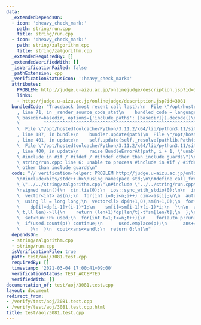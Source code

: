 ```yaml
---
data:
  _extendedDependsOn:
  - icon: ':heavy_check_mark:'
    path: string/run.cpp
    title: string/run.cpp
  - icon: ':heavy_check_mark:'
    path: string/zalgorithm.cpp
    title: string/zalgorithm.cpp
  _extendedRequiredBy: []
  _extendedVerifiedWith: []
  _isVerificationFailed: false
  _pathExtension: cpp
  _verificationStatusIcon: ':heavy_check_mark:'
  attributes:
    PROBLEM: http://judge.u-aizu.ac.jp/onlinejudge/description.jsp?id=3081
    links:
    - http://judge.u-aizu.ac.jp/onlinejudge/description.jsp?id=3081
  bundledCode: "Traceback (most recent call last):\n  File \"/opt/hostedtoolcache/Python/3.11.2/x64/lib/python3.11/site-packages/onlinejudge_verify/documentation/build.py\"\
    , line 71, in _render_source_code_stat\n    bundled_code = language.bundle(stat.path,\
    \ basedir=basedir, options={'include_paths': [basedir]}).decode()\n          \
    \         ^^^^^^^^^^^^^^^^^^^^^^^^^^^^^^^^^^^^^^^^^^^^^^^^^^^^^^^^^^^^^^^^^^^^^^^^^^^^^^^^^\n\
    \  File \"/opt/hostedtoolcache/Python/3.11.2/x64/lib/python3.11/site-packages/onlinejudge_verify/languages/cplusplus.py\"\
    , line 187, in bundle\n    bundler.update(path)\n  File \"/opt/hostedtoolcache/Python/3.11.2/x64/lib/python3.11/site-packages/onlinejudge_verify/languages/cplusplus_bundle.py\"\
    , line 401, in update\n    self.update(self._resolve(pathlib.Path(included), included_from=path))\n\
    \  File \"/opt/hostedtoolcache/Python/3.11.2/x64/lib/python3.11/site-packages/onlinejudge_verify/languages/cplusplus_bundle.py\"\
    , line 400, in update\n    raise BundleErrorAt(path, i + 1, \"unable to process\
    \ #include in #if / #ifdef / #ifndef other than include guards\")\nonlinejudge_verify.languages.cplusplus_bundle.BundleErrorAt:\
    \ string/run.cpp: line 6: unable to process #include in #if / #ifdef / #ifndef\
    \ other than include guards\n"
  code: "// verification-helper: PROBLEM http://judge.u-aizu.ac.jp/onlinejudge/description.jsp?id=3081\n\
    \n#include<bits/stdc++.h>\nusing namespace std;\n\n#define call_from_test\n#include\
    \ \"../../string/zalgorithm.cpp\"\n#include \"../../string/run.cpp\"\n#undef call_from_test\n\
    \nsigned main(){\n  cin.tie(0);\n  ios::sync_with_stdio(0);\n\n  int n;\n  cin>>n;\n\
    \  vector<int> as(n);\n  for(int i=0;i<n;i++) cin>>as[i];\n\n  auto run=Run::enumerate(as);\n\
    \  using ll = long long;\n  vector<ll> dp(n+1,0),sm(n+1,0);\n  for(ll i=1;i<=n;i++){\n\
    \    dp[i]=dp[i-1]+(i-1)*1;\n    sm[i]=sm[i-1]+(i-1)*i;\n  }\n\n  auto calc=[&](ll\
    \ t,ll len)->ll{\n    return (len+1)*dp[len/t]-t*sm[len/t];\n  };\n\n  ll ans=(ll)n*(n+1)/2;\n\
    \  set<Run::P> used;\n  for(int t=1;t<=n;t++){\n    for(auto p:run[t]){\n    \
    \  if(used.count(p)) continue;\n      used.emplace(p);\n      ans+=calc(t,p.second-p.first);\n\
    \    }\n  }\n  cout<<ans<<endl;\n  return 0;\n}\n"
  dependsOn:
  - string/zalgorithm.cpp
  - string/run.cpp
  isVerificationFile: true
  path: test/aoj/3081.test.cpp
  requiredBy: []
  timestamp: '2021-03-04 17:00:41+09:00'
  verificationStatus: TEST_ACCEPTED
  verifiedWith: []
documentation_of: test/aoj/3081.test.cpp
layout: document
redirect_from:
- /verify/test/aoj/3081.test.cpp
- /verify/test/aoj/3081.test.cpp.html
title: test/aoj/3081.test.cpp
---
```


